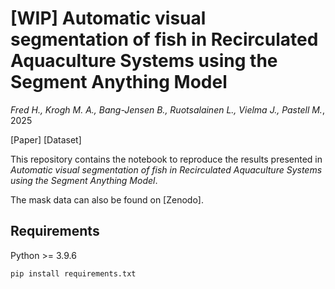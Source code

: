 # [WIP] Automatic visual segmentation of fish in Recirculated Aquaculture Systems using the Segment Anything Model

_Fred  H., Krogh M. A., Bang-Jensen B., Ruotsalainen L., Vielma J., Pastell M._,
2025

[Paper] [Dataset]

This repository contains the notebook to reproduce the results presented in _Automatic visual segmentation of fish in Recirculated Aquaculture Systems using the Segment Anything Model_. 

The mask data can also be found on [Zenodo].

## Requirements

Python >= 3.9.6

`pip install requirements.txt`
